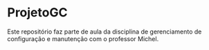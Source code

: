 # ProjetoGC

Este repositório faz parte de aula da disciplina de gerenciamento de configuração e manutenção com o professor Michel.
